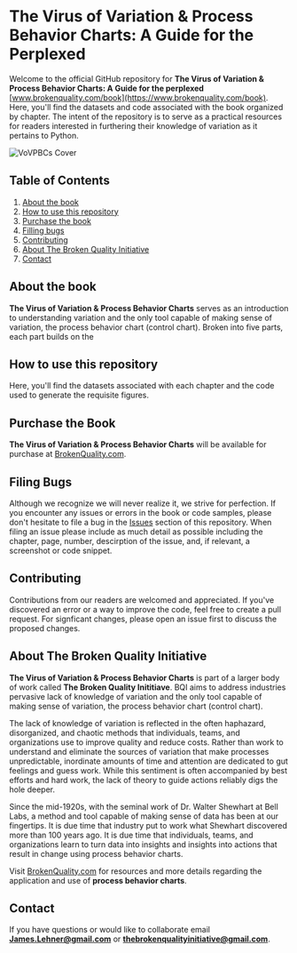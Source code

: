 # The Virus of Variation & Process Behavior Charts: A Guide for the Perplexed
Welcome to the official GitHub repository for **The Virus of Variation & Process Behavior Charts: A Guide for the perplexed** [www.brokenquality.com/book](https://www.brokenquality.com/book). Here, you'll find the datasets and code associated with the book organized by chapter. The intent of the repository is to serve as a practical resources for readers interested in furthering their knowledge of variation as it pertains to Python.

![VoVPBCs Cover](https://github.com/user-attachments/assets/178f5de5-6feb-4677-b787-699b7c895ec0)

## Table of Contents

1. [About the book](#about-the-book)
2. [How to use this repository](#how-to-use-this-repository)
3. [Purchase the book](#purchase-the-book)
4. [Filling bugs](#filing-bugs)
5. [Contributing](#contributing)
6. [About The Broken Quality Initiative](#about-the-broken-quality-initiative)
7. [Contact](#contact)

## About the book
**The Virus of Variation & Process Behavior Charts** serves as an introduction to understanding variation and the only tool capable of making sense of variation, the process behavior chart (control chart). Broken into five parts, each part builds on the 

## How to use this repository
Here, you'll find the datasets associated with each chapter and the code used to generate the requisite figures. 

## Purchase the Book
**The Virus of Variation & Process Behavior Charts** will be available for purchase at [BrokenQuality.com](https://brokenquality.com).

## Filing Bugs
Although we recognize we will never realize it, we strive for perfection. If you encounter any issues or errors in the book or code samples, please don't hesitate to file a bug in the [Issues](https://github.com/jimlehner/virus-of-variation-and-pbcs/issues) section of this repository. When filing an issue please include as much detail as possible including the chapter, page, number, descirption of the issue, and, if relevant, a screenshot or code snippet.

## Contributing
Contributions from our readers are welcomed and appreciated. If you've discovered an error or a way to improve the code, feel free to create a pull request. For signficant changes, please open an issue first to discuss the proposed changes. 

## About The Broken Quality Initiative
**The Virus of Variation & Process Behavior Charts** is part of a larger body of work called **The Broken Quality Inititiave**. BQI aims to address industries pervasive lack of knowledge of variation and the only tool capable of making sense of variation, the process behavior chart (control chart).

The lack of knowledge of variation is reflected in the often haphazard, disorganized, and chaotic methods that individuals, teams, and organizations use to improve quality and reduce costs. Rather than work to understand and eliminate the sources of variation that make processes unpredictable, inordinate amounts of time and attention are dedicated to gut feelings and guess work. While this sentiment is often accompanied by best efforts and hard work, the lack of theory to guide actions reliably digs the hole deeper.  

Since the mid-1920s, with the seminal work of Dr. Walter Shewhart at Bell Labs, a method and tool capable of making sense of data has been at our fingertips. It is due time that industry put to work what Shewhart discovered more than 100 years ago. It is due time that individuals, teams, and organizations learn to turn data into insights and insights into actions that result in change using process behavior charts.

Visit [BrokenQuality.com](https://www.BrokenQuality.com/bookshelf) for resources and more details regarding the application and use of **process behavior charts**.

## Contact
If you have questions or would like to collaborate email **James.Lehner@gmail.com** or **thebrokenqualityinitiative@gmail.com**.
